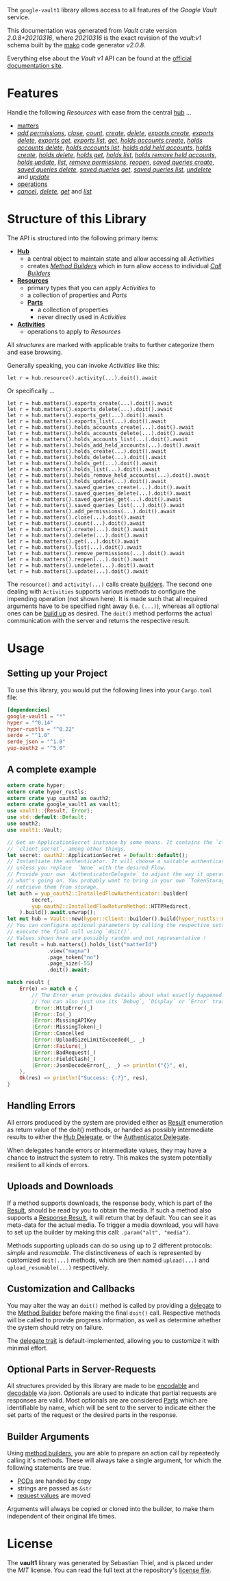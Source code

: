 <!---
DO NOT EDIT !
This file was generated automatically from 'src/mako/api/README.md.mako'
DO NOT EDIT !
-->
The `google-vault1` library allows access to all features of the *Google Vault* service.

This documentation was generated from *Vault* crate version *2.0.8+20210316*, where *20210316* is the exact revision of the *vault:v1* schema built by the [mako](http://www.makotemplates.org/) code generator *v2.0.8*.

Everything else about the *Vault* *v1* API can be found at the
[official documentation site](https://developers.google.com/vault).
# Features

Handle the following *Resources* with ease from the central [hub](https://docs.rs/google-vault1/2.0.8+20210316/google_vault1/Vault) ... 

* [matters](https://docs.rs/google-vault1/2.0.8+20210316/google_vault1/api::Matter)
 * [*add permissions*](https://docs.rs/google-vault1/2.0.8+20210316/google_vault1/api::MatterAddPermissionCall), [*close*](https://docs.rs/google-vault1/2.0.8+20210316/google_vault1/api::MatterCloseCall), [*count*](https://docs.rs/google-vault1/2.0.8+20210316/google_vault1/api::MatterCountCall), [*create*](https://docs.rs/google-vault1/2.0.8+20210316/google_vault1/api::MatterCreateCall), [*delete*](https://docs.rs/google-vault1/2.0.8+20210316/google_vault1/api::MatterDeleteCall), [*exports create*](https://docs.rs/google-vault1/2.0.8+20210316/google_vault1/api::MatterExportCreateCall), [*exports delete*](https://docs.rs/google-vault1/2.0.8+20210316/google_vault1/api::MatterExportDeleteCall), [*exports get*](https://docs.rs/google-vault1/2.0.8+20210316/google_vault1/api::MatterExportGetCall), [*exports list*](https://docs.rs/google-vault1/2.0.8+20210316/google_vault1/api::MatterExportListCall), [*get*](https://docs.rs/google-vault1/2.0.8+20210316/google_vault1/api::MatterGetCall), [*holds accounts create*](https://docs.rs/google-vault1/2.0.8+20210316/google_vault1/api::MatterHoldAccountCreateCall), [*holds accounts delete*](https://docs.rs/google-vault1/2.0.8+20210316/google_vault1/api::MatterHoldAccountDeleteCall), [*holds accounts list*](https://docs.rs/google-vault1/2.0.8+20210316/google_vault1/api::MatterHoldAccountListCall), [*holds add held accounts*](https://docs.rs/google-vault1/2.0.8+20210316/google_vault1/api::MatterHoldAddHeldAccountCall), [*holds create*](https://docs.rs/google-vault1/2.0.8+20210316/google_vault1/api::MatterHoldCreateCall), [*holds delete*](https://docs.rs/google-vault1/2.0.8+20210316/google_vault1/api::MatterHoldDeleteCall), [*holds get*](https://docs.rs/google-vault1/2.0.8+20210316/google_vault1/api::MatterHoldGetCall), [*holds list*](https://docs.rs/google-vault1/2.0.8+20210316/google_vault1/api::MatterHoldListCall), [*holds remove held accounts*](https://docs.rs/google-vault1/2.0.8+20210316/google_vault1/api::MatterHoldRemoveHeldAccountCall), [*holds update*](https://docs.rs/google-vault1/2.0.8+20210316/google_vault1/api::MatterHoldUpdateCall), [*list*](https://docs.rs/google-vault1/2.0.8+20210316/google_vault1/api::MatterListCall), [*remove permissions*](https://docs.rs/google-vault1/2.0.8+20210316/google_vault1/api::MatterRemovePermissionCall), [*reopen*](https://docs.rs/google-vault1/2.0.8+20210316/google_vault1/api::MatterReopenCall), [*saved queries create*](https://docs.rs/google-vault1/2.0.8+20210316/google_vault1/api::MatterSavedQueryCreateCall), [*saved queries delete*](https://docs.rs/google-vault1/2.0.8+20210316/google_vault1/api::MatterSavedQueryDeleteCall), [*saved queries get*](https://docs.rs/google-vault1/2.0.8+20210316/google_vault1/api::MatterSavedQueryGetCall), [*saved queries list*](https://docs.rs/google-vault1/2.0.8+20210316/google_vault1/api::MatterSavedQueryListCall), [*undelete*](https://docs.rs/google-vault1/2.0.8+20210316/google_vault1/api::MatterUndeleteCall) and [*update*](https://docs.rs/google-vault1/2.0.8+20210316/google_vault1/api::MatterUpdateCall)
* [operations](https://docs.rs/google-vault1/2.0.8+20210316/google_vault1/api::Operation)
 * [*cancel*](https://docs.rs/google-vault1/2.0.8+20210316/google_vault1/api::OperationCancelCall), [*delete*](https://docs.rs/google-vault1/2.0.8+20210316/google_vault1/api::OperationDeleteCall), [*get*](https://docs.rs/google-vault1/2.0.8+20210316/google_vault1/api::OperationGetCall) and [*list*](https://docs.rs/google-vault1/2.0.8+20210316/google_vault1/api::OperationListCall)




# Structure of this Library

The API is structured into the following primary items:

* **[Hub](https://docs.rs/google-vault1/2.0.8+20210316/google_vault1/Vault)**
    * a central object to maintain state and allow accessing all *Activities*
    * creates [*Method Builders*](https://docs.rs/google-vault1/2.0.8+20210316/google_vault1/client::MethodsBuilder) which in turn
      allow access to individual [*Call Builders*](https://docs.rs/google-vault1/2.0.8+20210316/google_vault1/client::CallBuilder)
* **[Resources](https://docs.rs/google-vault1/2.0.8+20210316/google_vault1/client::Resource)**
    * primary types that you can apply *Activities* to
    * a collection of properties and *Parts*
    * **[Parts](https://docs.rs/google-vault1/2.0.8+20210316/google_vault1/client::Part)**
        * a collection of properties
        * never directly used in *Activities*
* **[Activities](https://docs.rs/google-vault1/2.0.8+20210316/google_vault1/client::CallBuilder)**
    * operations to apply to *Resources*

All *structures* are marked with applicable traits to further categorize them and ease browsing.

Generally speaking, you can invoke *Activities* like this:

```Rust,ignore
let r = hub.resource().activity(...).doit().await
```

Or specifically ...

```ignore
let r = hub.matters().exports_create(...).doit().await
let r = hub.matters().exports_delete(...).doit().await
let r = hub.matters().exports_get(...).doit().await
let r = hub.matters().exports_list(...).doit().await
let r = hub.matters().holds_accounts_create(...).doit().await
let r = hub.matters().holds_accounts_delete(...).doit().await
let r = hub.matters().holds_accounts_list(...).doit().await
let r = hub.matters().holds_add_held_accounts(...).doit().await
let r = hub.matters().holds_create(...).doit().await
let r = hub.matters().holds_delete(...).doit().await
let r = hub.matters().holds_get(...).doit().await
let r = hub.matters().holds_list(...).doit().await
let r = hub.matters().holds_remove_held_accounts(...).doit().await
let r = hub.matters().holds_update(...).doit().await
let r = hub.matters().saved_queries_create(...).doit().await
let r = hub.matters().saved_queries_delete(...).doit().await
let r = hub.matters().saved_queries_get(...).doit().await
let r = hub.matters().saved_queries_list(...).doit().await
let r = hub.matters().add_permissions(...).doit().await
let r = hub.matters().close(...).doit().await
let r = hub.matters().count(...).doit().await
let r = hub.matters().create(...).doit().await
let r = hub.matters().delete(...).doit().await
let r = hub.matters().get(...).doit().await
let r = hub.matters().list(...).doit().await
let r = hub.matters().remove_permissions(...).doit().await
let r = hub.matters().reopen(...).doit().await
let r = hub.matters().undelete(...).doit().await
let r = hub.matters().update(...).doit().await
```

The `resource()` and `activity(...)` calls create [builders][builder-pattern]. The second one dealing with `Activities` 
supports various methods to configure the impending operation (not shown here). It is made such that all required arguments have to be 
specified right away (i.e. `(...)`), whereas all optional ones can be [build up][builder-pattern] as desired.
The `doit()` method performs the actual communication with the server and returns the respective result.

# Usage

## Setting up your Project

To use this library, you would put the following lines into your `Cargo.toml` file:

```toml
[dependencies]
google-vault1 = "*"
hyper = "^0.14"
hyper-rustls = "^0.22"
serde = "^1.0"
serde_json = "^1.0"
yup-oauth2 = "^5.0"
```

## A complete example

```Rust
extern crate hyper;
extern crate hyper_rustls;
extern crate yup_oauth2 as oauth2;
extern crate google_vault1 as vault1;
use vault1::{Result, Error};
use std::default::Default;
use oauth2;
use vault1::Vault;

// Get an ApplicationSecret instance by some means. It contains the `client_id` and 
// `client_secret`, among other things.
let secret: oauth2::ApplicationSecret = Default::default();
// Instantiate the authenticator. It will choose a suitable authentication flow for you, 
// unless you replace  `None` with the desired Flow.
// Provide your own `AuthenticatorDelegate` to adjust the way it operates and get feedback about 
// what's going on. You probably want to bring in your own `TokenStorage` to persist tokens and
// retrieve them from storage.
let auth = yup_oauth2::InstalledFlowAuthenticator::builder(
        secret,
        yup_oauth2::InstalledFlowReturnMethod::HTTPRedirect,
    ).build().await.unwrap();
let mut hub = Vault::new(hyper::Client::builder().build(hyper_rustls::HttpsConnector::with_native_roots()), auth);
// You can configure optional parameters by calling the respective setters at will, and
// execute the final call using `doit()`.
// Values shown here are possibly random and not representative !
let result = hub.matters().holds_list("matterId")
             .view("magna")
             .page_token("no")
             .page_size(-55)
             .doit().await;

match result {
    Err(e) => match e {
        // The Error enum provides details about what exactly happened.
        // You can also just use its `Debug`, `Display` or `Error` traits
         Error::HttpError(_)
        |Error::Io(_)
        |Error::MissingAPIKey
        |Error::MissingToken(_)
        |Error::Cancelled
        |Error::UploadSizeLimitExceeded(_, _)
        |Error::Failure(_)
        |Error::BadRequest(_)
        |Error::FieldClash(_)
        |Error::JsonDecodeError(_, _) => println!("{}", e),
    },
    Ok(res) => println!("Success: {:?}", res),
}

```
## Handling Errors

All errors produced by the system are provided either as [Result](https://docs.rs/google-vault1/2.0.8+20210316/google_vault1/client::Result) enumeration as return value of
the doit() methods, or handed as possibly intermediate results to either the 
[Hub Delegate](https://docs.rs/google-vault1/2.0.8+20210316/google_vault1/client::Delegate), or the [Authenticator Delegate](https://docs.rs/yup-oauth2/*/yup_oauth2/trait.AuthenticatorDelegate.html).

When delegates handle errors or intermediate values, they may have a chance to instruct the system to retry. This 
makes the system potentially resilient to all kinds of errors.

## Uploads and Downloads
If a method supports downloads, the response body, which is part of the [Result](https://docs.rs/google-vault1/2.0.8+20210316/google_vault1/client::Result), should be
read by you to obtain the media.
If such a method also supports a [Response Result](https://docs.rs/google-vault1/2.0.8+20210316/google_vault1/client::ResponseResult), it will return that by default.
You can see it as meta-data for the actual media. To trigger a media download, you will have to set up the builder by making
this call: `.param("alt", "media")`.

Methods supporting uploads can do so using up to 2 different protocols: 
*simple* and *resumable*. The distinctiveness of each is represented by customized 
`doit(...)` methods, which are then named `upload(...)` and `upload_resumable(...)` respectively.

## Customization and Callbacks

You may alter the way an `doit()` method is called by providing a [delegate](https://docs.rs/google-vault1/2.0.8+20210316/google_vault1/client::Delegate) to the 
[Method Builder](https://docs.rs/google-vault1/2.0.8+20210316/google_vault1/client::CallBuilder) before making the final `doit()` call. 
Respective methods will be called to provide progress information, as well as determine whether the system should 
retry on failure.

The [delegate trait](https://docs.rs/google-vault1/2.0.8+20210316/google_vault1/client::Delegate) is default-implemented, allowing you to customize it with minimal effort.

## Optional Parts in Server-Requests

All structures provided by this library are made to be [encodable](https://docs.rs/google-vault1/2.0.8+20210316/google_vault1/client::RequestValue) and 
[decodable](https://docs.rs/google-vault1/2.0.8+20210316/google_vault1/client::ResponseResult) via *json*. Optionals are used to indicate that partial requests are responses 
are valid.
Most optionals are are considered [Parts](https://docs.rs/google-vault1/2.0.8+20210316/google_vault1/client::Part) which are identifiable by name, which will be sent to 
the server to indicate either the set parts of the request or the desired parts in the response.

## Builder Arguments

Using [method builders](https://docs.rs/google-vault1/2.0.8+20210316/google_vault1/client::CallBuilder), you are able to prepare an action call by repeatedly calling it's methods.
These will always take a single argument, for which the following statements are true.

* [PODs][wiki-pod] are handed by copy
* strings are passed as `&str`
* [request values](https://docs.rs/google-vault1/2.0.8+20210316/google_vault1/client::RequestValue) are moved

Arguments will always be copied or cloned into the builder, to make them independent of their original life times.

[wiki-pod]: http://en.wikipedia.org/wiki/Plain_old_data_structure
[builder-pattern]: http://en.wikipedia.org/wiki/Builder_pattern
[google-go-api]: https://github.com/google/google-api-go-client

# License
The **vault1** library was generated by Sebastian Thiel, and is placed 
under the *MIT* license.
You can read the full text at the repository's [license file][repo-license].

[repo-license]: https://github.com/Byron/google-apis-rsblob/main/LICENSE.md
